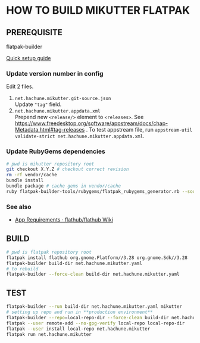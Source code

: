 HOW TO BUILD MIKUTTER FLATPAK
=============================
PREREQUISITE
------------
flatpak-builder

[Quick setup guide](https://flatpak.org/setup/)

### Update version number in config
Edit 2 files.

1. `net.hachune.mikutter.git-source.json`  
   Update `"tag"` field.
2. `net.hachune.mikutter.appdata.xml`  
   Prepend new `<release/>` element to `<releases>`. See https://www.freedesktop.org/software/appstream/docs/chap-Metadata.html#tag-releases . To test appstream file, run `appstream-util validate-strict net.hachune.mikutter.appdata.xml`.

### Update RubyGems dependencies
```bash
# pwd is mikutter repository root
git checkout X.Y.Z # checkout correct revision
rm -rf vendor/cache
bundle install
bundle package # cache gems in vendor/cache
ruby flatpak-builder-tools/rubygems/flatpak_rubygems_generator.rb --source net.hachune.mikutter.git-source.json -o net.hachune.mikutter.rubygems-module.json # update rubygems-module.json
```

### See also
- [App Requirements · flathub/flathub Wiki](https://github.com/flathub/flathub/wiki/App-Requirements)

BUILD
-----
```bash
# pwd is flatpak repository root
flatpak install flathub org.gnome.Platform//3.28 org.gnome.Sdk//3.28
flatpak-builder build-dir net.hachune.mikutter.yaml
# to rebuild
flatpak-builder --force-clean build-dir net.hachune.mikutter.yaml
```

TEST
----
```bash
flatpak-builder --run build-dir net.hachune.mikutter.yaml mikutter
# setting up repo and run in **production environment**
flatpak-builder --repo=local-repo-dir --force-clean build-dir net.hachune.mikutter.yaml
flatpak --user remote-add --no-gpg-verify local-repo local-repo-dir
flatpak --user install local-repo net.hachune.mikutter
flatpak run net.hachune.mikutter
```

